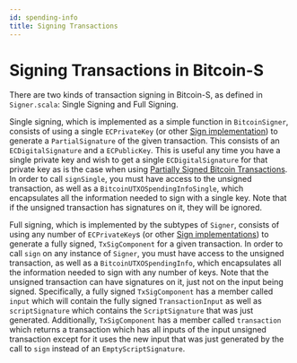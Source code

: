 ```yaml
---
id: spending-info
title: Signing Transactions
---
```


# Signing Transactions in Bitcoin-S

There are two kinds of transaction signing in Bitcoin-S, as defined in `Signer.scala`: Single Signing and Full Signing.

Single signing, which is implemented as a simple function in `BitcoinSigner`, consists of using a single `ECPrivateKey` (or other [Sign implementation](sign.md)) to generate a `PartialSignature` of the given transaction. This consists of an `ECDigitalSignature` and a `ECPublicKey`. This is useful any time you have a single private key and wish to get a single `ECDigitalSignature` for that private key as is the case when using [Partially Signed Bitcoin Transactions](psbts.md). In order to call `signSingle`, you must have access to the unsigned transaction, as well as a `BitcoinUTXOSpendingInfoSingle`, which encapsulates all the information needed to sign with a single key. Note that if the unsigned transaction has signatures on it, they will be ignored.

Full signing, which is implemented by the subtypes of `Signer`, consists of using any number of `ECPrivateKey`s (or other [Sign implementations](sign.md)) to generate a fully signed, `TxSigComponent` for a given transaction. In order to call `sign` on any instance of `Signer`, you must have access to the unsigned transaction, as well as a `BitcoinUTXOSpendingInfo`, which encapsulates all the information needed to sign with any number of keys. Note that the unsigned transaction can have signatures on it, just not on the input being signed. Specifically, a fully signed `TxSigComponent` has a member called `input` which will contain the fully signed `TransactionInput` as well as `scriptSignature` which contains the `ScriptSignature` that was just generated. Additionally, `TxSigComponent` has a member called `transaction` which returns a transaction which has all inputs of the input unsigned transaction except for it uses the new input that was just generated by the call to `sign` instead of an `EmptyScriptSignature`.